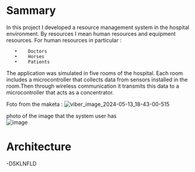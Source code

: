 #  Sammary

In this project I developed a resource management system in the hospital environment. 
By resources I mean human resources and equipment resources.
For human resources in particular :

       •	Doctors
       •	Horses
       •	Patients 

              

The application was simulated in five rooms of the hospital. Each room includes a microcontroller
that collects data from sensors installed in the room.Then through wireless communication it transmits
this data to a microcontroller that acts as a concentrator. 




Foto from the maketa :
![viber_image_2024-05-13_18-43-00-515](https://github.com/Stelios1908/Resource-Managment-System-in-a-hospital-Enviroment-/assets/119701409/330fec14-6fb6-4070-9bf7-8097a23592fc)


photo of the image that the system user has  
![image](https://github.com/Stelios1908/Resource-Managment-System-in-a-hospital-Enviroment-/assets/119701409/60d453a6-a867-4f12-8fbe-49976f78048f)


#  Architecture

-DSKLNFLD


